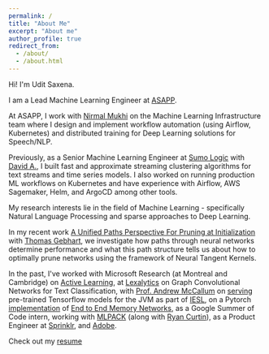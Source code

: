 ```yaml
---
permalink: /
title: "About Me"
excerpt: "About me"
author_profile: true
redirect_from: 
  - /about/
  - /about.html
---
```


Hi! I'm Udit Saxena. 

I am a Lead Machine Learning Engineer at [ASAPP](https://www.asapp.com/). 

At ASAPP, I work with [Nirmal Mukhi](https://www.linkedin.com/in/nirmal-mukhi-b153698/) on the Machine Learning Infrastructure team where I design and implement workflow automation (using Airflow, Kubernetes) and distributed training for Deep Learning solutions for Speech/NLP.  

Previously, as a Senior Machine Learning Engineer at [Sumo Logic](https://www.sumologic.com/) with [David A.](http://www.david-andrzejewski.com/), I built fast and approximate streaming clustering algorithms for text streams and time series models. I also worked on running production ML workflows on Kubernetes and have experience with Airflow, AWS Sagemaker, Helm, and ArgoCD among other tools.

My research interests lie in the field of Machine Learning - specifically Natural Language Processing and sparse approaches to Deep Learning. 

In my recent work [A Unified Paths Perspective For Pruning at Initialization](https://arxiv.org/abs/2101.10552) with [Thomas Gebhart](https://www.gebhartom.com/), we investigate how paths through neural networks determine performance and what this path structure tells us about how to optimally prune networks using the framework of Neural Tangent Kernels.
    
In the past, I've worked with Microsoft Research (at Montreal and Cambridge) on [Active Learning](https://drive.google.com/open?id=1tzyhlQBIzi2rBTOM0YclZEZV-IN6fqNM), at [Lexalytics](https://www.lexalytics.com/) on Graph Convolutional Networks for Text Classification, with [Prof. Andrew McCallum](https://people.cs.umass.edu/~mccallum/) on [serving](https://github.com/iesl/factorie-tf-model-serve) pre-trained Tensorflow models for the JVM as part of [IESL](http://www.iesl.cs.umass.edu/), on a Pytorch [implementation](https://github.com/pytorch/examples/pull/191) of [End to End Memory Networks](http://arxiv.org/abs/1503.08895), as a Google Summer of Code intern, working with [MLPACK](https://github.com/mlpack/mlpack) (along with [Ryan Curtin](http://www.ratml.org/)), as a Product Engineer at [Sprinklr](http://www.sprinklr.com), and [Adobe](http://www.adobe.com/in/).


Check out my [resume](https://drive.google.com/file/d/1zaaStmqfim1WNAEGuuPjIr65kJm5bPnc/view?usp=share_link)
